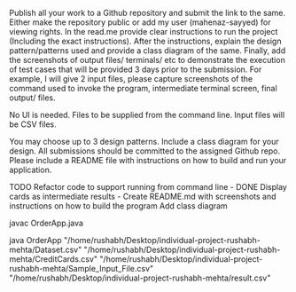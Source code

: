 Publish all your work to a Github repository and submit the link to the same.
Either make the repository public or add my user (mahenaz-sayyed) for viewing rights.
In the read.me provide clear instructions to run the project (Including the exact instructions).
After the instructions, explain the design pattern/patterns used and provide a class diagram of the same.
Finally, add the screenshots of output files/ terminals/ etc to demonstrate the execution of test cases that will be provided 3 days prior to the submission. For example, I will give 2 input files, please capture screenshots of the command used to invoke the program, intermediate terminal screen, final output/ files.


No UI is needed. Files to be supplied from the command line.
Input files will be CSV files.

You may choose up to 3 design patterns. Include a class diagram for your design. All submissions should be committed to the assigned Github repo. Please include a README file with instructions on how to build and run your application.


TODO
Refactor code to support running from command line - DONE
Display cards as intermediate results - 
Create README.md with screenshots and instructions on how to build the program
Add class diagram



javac OrderApp.java

java OrderApp "/home/rushabh/Desktop/individual-project-rushabh-mehta/Dataset.csv" "/home/rushabh/Desktop/individual-project-rushabh-mehta/CreditCards.csv" "/home/rushabh/Desktop/individual-project-rushabh-mehta/Sample_Input_File.csv" "/home/rushabh/Desktop/individual-project-rushabh-mehta/result.csv"